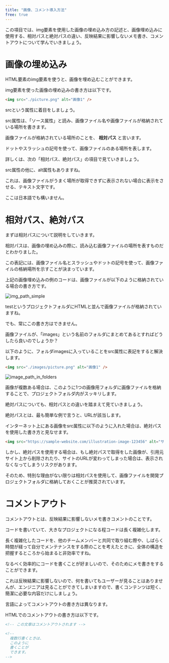 ```yaml
---
title: "画像、コメント導入方法"
free: true
---
```


この項目では、img要素を使用した画像の埋め込み方の記述と、画像埋め込みに使用する、相対パスと絶対パスの違い、反映結果に影響しないメモ書き、コメントアウトについて学んでいきましょう。

# 画像の埋め込み

HTML要素のimg要素を使うと、画像を埋め込むことができます。

img要素を使った画像の埋め込みの書き方は以下です。

```html
<img src="./picture.png" alt="画像1" />
```

srcという属性に着目をしましょう。

src属性は、「ソース属性」と読み、画像ファイル名や画像ファイルが格納されている場所を書きます。

画像ファイルが格納されている場所のことを、 **相対パス** と言います。

ドットやスラッシュの記号を使って、画像ファイルのある場所を表します。

詳しくは、次の「相対パス、絶対パス」の項目で見ていきましょう。

src属性の他に、alt属性もありますね。

これは、画像ファイルがうまく場所が取得できずに表示されない場合に表示をさせる、テキスト文字です。

ここは日本語でも構いません。

# 相対パス、絶対パス

まずは相対パスについて説明をしていきます。

相対パスは、画像の埋め込みの際に、読み込む画像ファイルの場所を表すものだとわかりました。

この表記には、画像ファイル名とスラッシュやドットの記号を使って、画像ファイルの格納場所を示すことが決まっています。

上記の画像埋め込みの例のコードは、画像ファイルが以下のように格納されている場合の書き方です。

![img_path_simple](https://storage.googleapis.com/zenn-user-upload/lq8rjjhrd819x78hl7ikzh619l42)

testというプロジェクトフォルダにHTMLと並んで画像ファイルが格納されていますね。

でも、常にこの書き方はできません。

画像ファイルが、「images」という名前のフォルダにまとめてあるとすればどうしたら良いのでしょうか？

以下のように、フォルダimagesに入っていることをsrc属性に表記をすると解決します。

```html
<img src="./images/picture.png" alt="画像1" />
```

![image_path_in_folders](https://storage.googleapis.com/zenn-user-upload/ue3hadh0pgilu9snckfpw1hp5ptk)

画像が複数ある場合は、このように1つの画像用フォルダに画像ファイルを格納することで、プロジェクトフォルダ内がスッキリします。

絶対パスについても、相対パスとの違いを踏まえて見ていきましょう。

絶対パスとは、最も簡単な例で言うと、URLが該当します。

インターネット上にある画像をsrc属性に以下のように入れた場合は、絶対パスを使用した書き方と見なせます。

```html
<img src="https://sample-website.com/illustration-image-123456" alt="サンプル1" />
```

しかし、絶対パスを使用する場合は、もし絶対パスで取得をした画像が、引用元サイト上から削除されたり、サイトのURLが変わってしまった場合は、表示されなくなってしまうリスクがあります。

そのため、特別な理由がない限りは相対パスを使用して、画像ファイルを開発プロジェクトフォルダに格納しておくことが推奨されています。

# コメントアウト

コメントアウトとは、反映結果に影響しないメモ書きコメントのことです。

コードを書いていて、大きなプロジェクトになる程コードは長く複雑化します。

長く複雑化したコードを、他のチームメンバーと共同で取り組む際や、しばらく時間が経って自分でメンテナンスをする際のことを考えたときに、全体の構造を把握するところから始まると非効率ですね。

なるべく効率的にコードを書くことが好ましいので、そのためにメモ書きをすることができます。

これは反映結果に影響しないので、何を書いてもユーザーが見ることはありませんが、エンジニアは見ることができてしまいますので、書くコンテンツは短く、簡潔に必要な内容だけにしましょう。

言語によってコメントアウトの書き方は異なります。

HTMLでのコメントアウトの書き方は以下です。

```html
<!-- この文章はコメントアウトされます -->

<!--
  複数行書くときは、
  このように
  書くことが
  できます。
-->
```